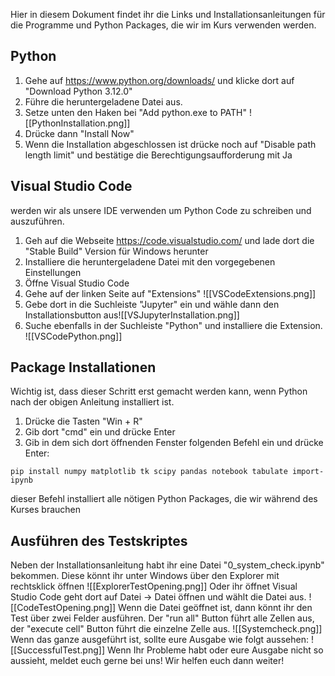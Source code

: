 Hier in diesem Dokument findet ihr die Links und Installationsanleitungen für die Programme und Python Packages, die wir im Kurs verwenden werden.

## Python 

1. Gehe auf https://www.python.org/downloads/ und klicke dort auf "Download Python 3.12.0" 
2. Führe die heruntergeladene Datei aus. 
3. Setze unten den Haken bei "Add python.exe to PATH"
![[PythonInstallation.png]]
5. Drücke dann "Install Now"
6. Wenn die Installation abgeschlossen ist drücke noch auf "Disable path length limit" und bestätige die Berechtigungsaufforderung mit Ja
## Visual Studio Code
werden wir als unsere IDE verwenden um Python Code zu schreiben und auszuführen.

1. Geh auf die Webseite https://code.visualstudio.com/ und lade dort die "Stable Build" Version für Windows herunter
2. Installiere die heruntergeladene Datei mit den vorgegebenen Einstellungen
3. Öffne Visual Studio Code
4. Gehe auf der linken Seite auf "Extensions"
![[VSCodeExtensions.png]]
6. Gebe dort in die Suchleiste "Jupyter" ein und wähle dann den Installationsbutton aus![[VSJupyterInstallation.png]]
7. Suche ebenfalls in der Suchleiste "Python" und installiere die Extension. ![[VSCodePython.png]]
## Package Installationen
Wichtig ist, dass dieser Schritt erst gemacht werden kann, wenn Python nach der obigen Anleitung installiert ist.

1.  Drücke die Tasten "Win + R"  
2. Gib dort "cmd" ein und drücke Enter
3. Gib in dem sich dort öffnenden  Fenster folgenden Befehl ein und drücke Enter: 
```
pip install numpy matplotlib tk scipy pandas notebook tabulate import-ipynb
```
dieser Befehl installiert alle nötigen Python Packages, die wir während des Kurses brauchen

## Ausführen des Testskriptes
Neben der Installationsanleitung habt ihr eine Datei "0_system_check.ipynb" bekommen. 
Diese könnt ihr unter Windows über den Explorer mit rechtsklick öffnen
![[ExplorerTestOpening.png]]
Oder ihr öffnet Visual Studio Code geht dort auf Datei -> Datei öffnen und wählt die Datei aus.
![[CodeTestOpening.png]]
Wenn die Datei geöffnet ist, dann könnt ihr den Test über zwei Felder ausführen. Der "run all" Button führt alle Zellen aus, der "execute cell" Button führt die einzelne Zelle aus.
![[Systemcheck.png]]
Wenn das ganze ausgeführt ist, sollte eure Ausgabe wie folgt aussehen:
![[SuccessfulTest.png]]
Wenn Ihr Probleme habt oder eure Ausgabe nicht so aussieht, meldet euch gerne bei uns! 
Wir helfen euch dann weiter!